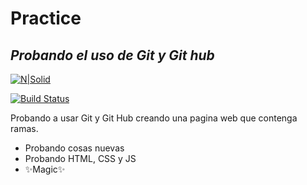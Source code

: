 # Practice
## _Probando el uso de Git y Git hub_

[![N|Solid](https://cldup.com/dTxpPi9lDf.thumb.png)](https://nodesource.com/products/nsolid)

[![Build Status]()]()

Probando a usar Git y Git Hub creando una pagina web que contenga ramas.

- Probando cosas nuevas
- Probando HTML, CSS y JS
- ✨Magic✨